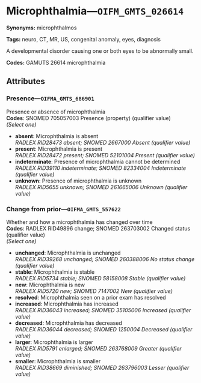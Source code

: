 # Microphthalmia—`OIFM_GMTS_026614`

**Synonyms:** microphthalmos

**Tags:** neuro, CT, MR, US, congenital anomaly, eyes, diagnosis

A developmental disorder causing one or both eyes to be abnormally small.

**Codes:** GAMUTS 26614 microphthalmia

## Attributes

### Presence—`OIFMA_GMTS_686901`

Presence or absence of microphthalmia  
**Codes**: SNOMED 705057003 Presence (property) (qualifier value)  
*(Select one)*

- **absent**: Microphthalmia is absent  
_RADLEX RID28473 absent; SNOMED 2667000 Absent (qualifier value)_
- **present**: Microphthalmia is present  
_RADLEX RID28472 present; SNOMED 52101004 Present (qualifier value)_
- **indeterminate**: Presence of microphthalmia cannot be determined  
_RADLEX RID39110 indeterminate; SNOMED 82334004 Indeterminate (qualifier value)_
- **unknown**: Presence of microphthalmia is unknown  
_RADLEX RID5655 unknown; SNOMED 261665006 Unknown (qualifier value)_

### Change from prior—`OIFMA_GMTS_557622`

Whether and how a microphthalmia has changed over time  
**Codes**: RADLEX RID49896 change; SNOMED 263703002 Changed status (qualifier value)  
*(Select one)*

- **unchanged**: Microphthalmia is unchanged  
_RADLEX RID39268 unchanged; SNOMED 260388006 No status change (qualifier value)_
- **stable**: Microphthalmia is stable  
_RADLEX RID5734 stable; SNOMED 58158008 Stable (qualifier value)_
- **new**: Microphthalmia is new  
_RADLEX RID5720 new; SNOMED 7147002 New (qualifier value)_
- **resolved**: Microphthalmia seen on a prior exam has resolved  
- **increased**: Microphthalmia has increased  
_RADLEX RID36043 increased; SNOMED 35105006 Increased (qualifier value)_
- **decreased**: Microphthalmia has decreased  
_RADLEX RID36044 decreased; SNOMED 1250004 Decreased (qualifier value)_
- **larger**: Microphthalmia is larger  
_RADLEX RID5791 enlarged; SNOMED 263768009 Greater (qualifier value)_
- **smaller**: Microphthalmia is smaller  
_RADLEX RID38669 diminished; SNOMED 263796003 Lesser (qualifier value)_